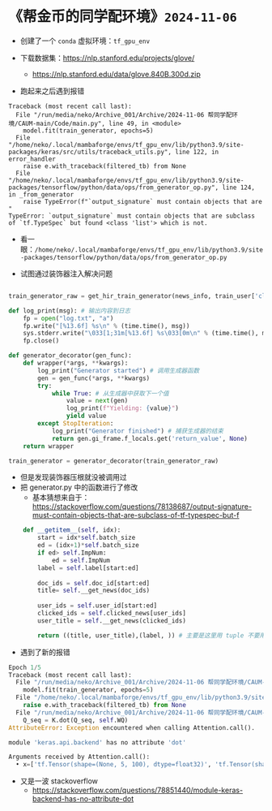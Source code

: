 # 《帮金币的同学配环境》`2024-11-06`

- 创建了一个 `conda` 虚拟环境：`tf_gpu_env`
- 下载数据集：https://nlp.stanford.edu/projects/glove/
  - https://nlp.stanford.edu/data/glove.840B.300d.zip

- 跑起来之后遇到报错

```
Traceback (most recent call last):
  File "/run/media/neko/Archive_001/Archive/2024-11-06 帮同学配环境/CAUM-main/Code/main.py", line 49, in <module>
    model.fit(train_generator, epochs=5)
  File "/home/neko/.local/mambaforge/envs/tf_gpu_env/lib/python3.9/site-packages/keras/src/utils/traceback_utils.py", line 122, in error_handler
    raise e.with_traceback(filtered_tb) from None
  File "/home/neko/.local/mambaforge/envs/tf_gpu_env/lib/python3.9/site-packages/tensorflow/python/data/ops/from_generator_op.py", line 124, in _from_generator
    raise TypeError(f"`output_signature` must contain objects that are "
TypeError: `output_signature` must contain objects that are subclass of `tf.TypeSpec` but found <class 'list'> which is not.
```

- 看一眼：`/home/neko/.local/mambaforge/envs/tf_gpu_env/lib/python3.9/site-packages/tensorflow/python/data/ops/from_generator_op.py`

- 试图通过装饰器注入解决问题

```python

train_generator_raw = get_hir_train_generator(news_info, train_user['click'], train_user_id, train_sess, train_label, 64)

def log_print(msg): # 输出内容到日志
    fp = open("log.txt", "a")
    fp.write("[%13.6f] %s\n" % (time.time(), msg))
    sys.stderr.write("\033[1;31m[%13.6f] %s\033[0m\n" % (time.time(), msg))
    fp.close()

def generator_decorator(gen_func):
    def wrapper(*args, **kwargs):
        log_print("Generator started") # 调用生成器函数
        gen = gen_func(*args, **kwargs)
        try:
            while True: # 从生成器中获取下一个值
                value = next(gen)
                log_print(f"Yielding: {value}")
                yield value
        except StopIteration:
            log_print("Generator finished") # 捕获生成器的结束
            return gen.gi_frame.f_locals.get('return_value', None)
    return wrapper

train_generator = generator_decorator(train_generator_raw)
```

- 但是发现装饰器压根就没被调用过
- 把 generator.py 中的函数进行了修改
  - 基本猜想来自于：https://stackoverflow.com/questions/78138687/output-signature-must-contain-objects-that-are-subclass-of-tf-typespec-but-f

```python
    def __getitem__(self, idx):
        start = idx*self.batch_size
        ed = (idx+1)*self.batch_size
        if ed> self.ImpNum:
            ed = self.ImpNum
        label = self.label[start:ed]
        
        doc_ids = self.doc_id[start:ed]
        title= self.__get_news(doc_ids)
        
        user_ids = self.user_id[start:ed]
        clicked_ids = self.clicked_news[user_ids]
        user_title = self.__get_news(clicked_ids)

        return ((title, user_title),(label, )) # 主要是这里用 tuple 不要用 list
```

- 遇到了新的报错

```python
Epoch 1/5
Traceback (most recent call last):
  File "/run/media/neko/Archive_001/Archive/2024-11-06 帮同学配环境/CAUM-main/Code/main.py", line 51, in <module>
    model.fit(train_generator, epochs=5)
  File "/home/neko/.local/mambaforge/envs/tf_gpu_env/lib/python3.9/site-packages/keras/src/utils/traceback_utils.py", line 122, in error_handler
    raise e.with_traceback(filtered_tb) from None
  File "/run/media/neko/Archive_001/Archive/2024-11-06 帮同学配环境/CAUM-main/Code/Models.py", line 62, in call
    Q_seq = K.dot(Q_seq, self.WQ)
AttributeError: Exception encountered when calling Attention.call().

module 'keras.api.backend' has no attribute 'dot'

Arguments received by Attention.call():
  • x=['tf.Tensor(shape=(None, 5, 100), dtype=float32)', 'tf.Tensor(shape=(None, 5, 100), dtype=float32)', 'tf.Tensor(shape=(None, 5, 100), dtype=float32)']
```

- 又是一波 stackoverflow
  - https://stackoverflow.com/questions/78851440/module-keras-backend-has-no-attribute-dot

